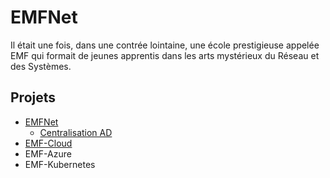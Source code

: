 # EMFNet

Il était une fois, dans une contrée lointaine, une école prestigieuse appelée EMF qui formait de jeunes apprentis dans les arts mystérieux du Réseau et des Systèmes.

## Projets

* [EMFNet](emfnet.md)
    * [Centralisation AD](centralisationAD.md)
* [EMF-Cloud](nutanix.md)
* EMF-Azure
* EMF-Kubernetes

